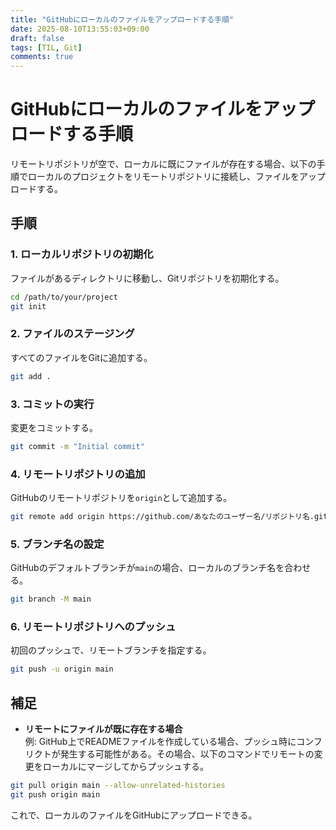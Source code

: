 ```yaml
---
title: "GitHubにローカルのファイルをアップロードする手順"
date: 2025-08-10T13:55:03+09:00
draft: false
tags: [TIL, Git]
comments: true
---
```


# GitHubにローカルのファイルをアップロードする手順

リモートリポジトリが空で、ローカルに既にファイルが存在する場合、以下の手順でローカルのプロジェクトをリモートリポジトリに接続し、ファイルをアップロードする。

## 手順

### 1. ローカルリポジトリの初期化

ファイルがあるディレクトリに移動し、Gitリポジトリを初期化する。

```bash
cd /path/to/your/project  
git init
```

### 2. ファイルのステージング

すべてのファイルをGitに追加する。

```bash
git add .
```

### 3. コミットの実行

変更をコミットする。

```bash
git commit -m "Initial commit"
```

### 4. リモートリポジトリの追加

GitHubのリモートリポジトリを`origin`として追加する。

```bash
git remote add origin https://github.com/あなたのユーザー名/リポジトリ名.git
```

### 5. ブランチ名の設定

GitHubのデフォルトブランチが`main`の場合、ローカルのブランチ名を合わせる。

```bash
git branch -M main
```

### 6. リモートリポジトリへのプッシュ

初回のプッシュで、リモートブランチを指定する。

```bash
git push -u origin main
```

## 補足

- **リモートにファイルが既に存在する場合**  
  例: GitHub上でREADMEファイルを作成している場合、プッシュ時にコンフリクトが発生する可能性がある。その場合、以下のコマンドでリモートの変更をローカルにマージしてからプッシュする。

```bash
git pull origin main --allow-unrelated-histories  
git push origin main
```

これで、ローカルのファイルをGitHubにアップロードできる。
